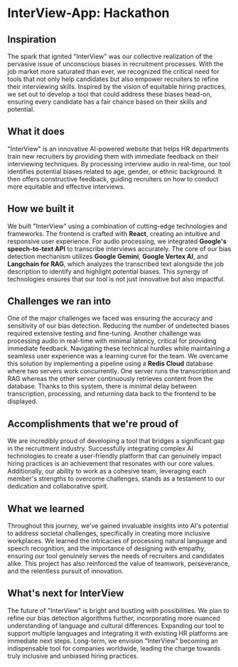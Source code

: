 # InterView-App: Hackathon
## Inspiration
The spark that ignited "InterView" was our collective realization of the pervasive issue of unconscious biases in recruitment processes. With the job market more saturated than ever, we recognized the critical need for tools that not only help candidates but also empower recruiters to refine their interviewing skills. Inspired by the vision of equitable hiring practices, we set out to develop a tool that could address these biases head-on, ensuring every candidate has a fair chance based on their skills and potential.
## What it does
"InterView" is an innovative AI-powered website that helps HR departments train new recruiters by providing them with immediate feedback on their interviewing techniques. By processing interview audio in real-time, our tool identifies potential biases related to age, gender, or ethnic background. It then offers constructive feedback, guiding recruiters on how to conduct more equitable and effective interviews. 
## How we built it
We built "InterView" using a combination of cutting-edge technologies and frameworks. The frontend is crafted with **React**, creating an intuitive and responsive user experience. For audio processing, we integrated **Google's speech-to-text API** to transcribe interviews accurately. The core of our bias detection mechanism utilizes **Google Gemini**, **Google Vertex AI**, and **Langchain for RAG**, which analyzes the transcribed text alongside the job description to identify and highlight potential biases. This synergy of technologies ensures that our tool is not just innovative but also impactful.
## Challenges we ran into
One of the major challenges we faced was ensuring the accuracy and sensitivity of our bias detection. Reducing the number of undetected biases required extensive testing and fine-tuning. Another challenge was processing audio in real-time with minimal latency, critical for providing immediate feedback. Navigating these technical hurdles while maintaining a seamless user experience was a learning curve for the team. We overcame this solution by implementing a pipeline using a **Redis Cloud** database where two servers work concurrently. One server runs the transcription and RAG whereas the other server continuously retrieves content from the database. Thanks to this system, there is minimal delay between transcription, processing, and returning data back to the frontend to be displayed.
## Accomplishments that we're proud of
We are incredibly proud of developing a tool that bridges a significant gap in the recruitment industry. Successfully integrating complex AI technologies to create a user-friendly platform that can genuinely impact hiring practices is an achievement that resonates with our core values. Additionally, our ability to work as a cohesive team, leveraging each member's strengths to overcome challenges, stands as a testament to our dedication and collaborative spirit.
## What we learned
Throughout this journey, we've gained invaluable insights into AI's potential to address societal challenges, specifically in creating more inclusive workplaces. We learned the intricacies of processing natural language and speech recognition, and the importance of designing with empathy, ensuring our tool genuinely serves the needs of recruiters and candidates alike. This project has also reinforced the value of teamwork, perseverance, and the relentless pursuit of innovation.
## What's next for InterView
The future of "InterView" is bright and bustling with possibilities. We plan to refine our bias detection algorithms further, incorporating more nuanced understanding of language and cultural differences. Expanding our tool to support multiple languages and integrating it with existing HR platforms are immediate next steps. Long-term, we envision "InterView" becoming an indispensable tool for companies worldwide, leading the charge towards truly inclusive and unbiased hiring practices.
